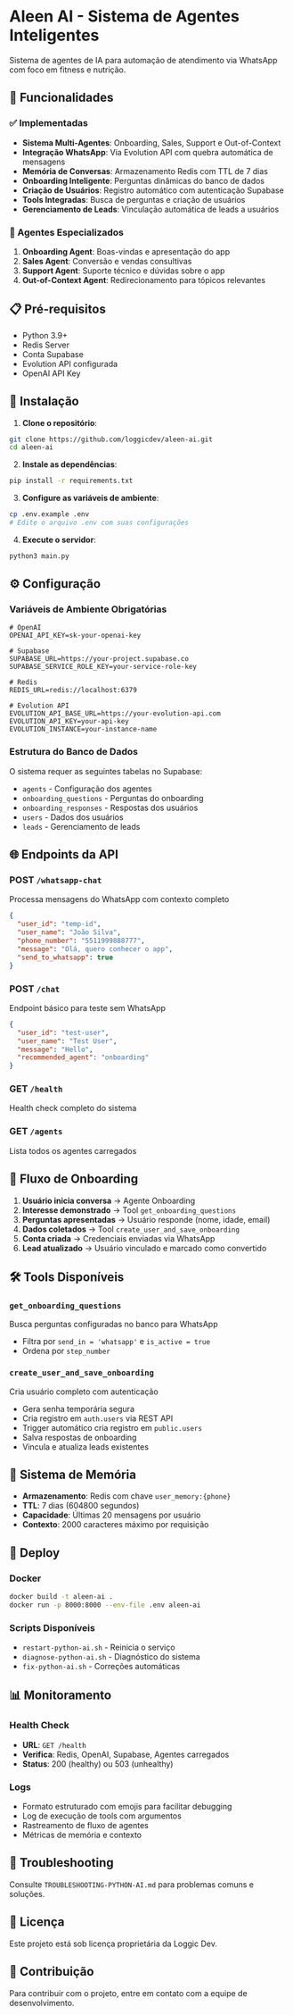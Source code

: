 # Aleen AI - Sistema de Agentes Inteligentes

Sistema de agentes de IA para automação de atendimento via WhatsApp com foco em fitness e nutrição.

## 🚀 Funcionalidades

### ✅ Implementadas
- **Sistema Multi-Agentes**: Onboarding, Sales, Support e Out-of-Context
- **Integração WhatsApp**: Via Evolution API com quebra automática de mensagens
- **Memória de Conversas**: Armazenamento Redis com TTL de 7 dias
- **Onboarding Inteligente**: Perguntas dinâmicas do banco de dados
- **Criação de Usuários**: Registro automático com autenticação Supabase
- **Tools Integradas**: Busca de perguntas e criação de usuários
- **Gerenciamento de Leads**: Vinculação automática de leads a usuários

### 🎯 Agentes Especializados
1. **Onboarding Agent**: Boas-vindas e apresentação do app
2. **Sales Agent**: Conversão e vendas consultivas
3. **Support Agent**: Suporte técnico e dúvidas sobre o app
4. **Out-of-Context Agent**: Redirecionamento para tópicos relevantes

## 📋 Pré-requisitos

- Python 3.9+
- Redis Server
- Conta Supabase
- Evolution API configurada
- OpenAI API Key

## 🔧 Instalação

1. **Clone o repositório**:
```bash
git clone https://github.com/loggicdev/aleen-ai.git
cd aleen-ai
```

2. **Instale as dependências**:
```bash
pip install -r requirements.txt
```

3. **Configure as variáveis de ambiente**:
```bash
cp .env.example .env
# Edite o arquivo .env com suas configurações
```

4. **Execute o servidor**:
```bash
python3 main.py
```

## ⚙️ Configuração

### Variáveis de Ambiente Obrigatórias

```env
# OpenAI
OPENAI_API_KEY=sk-your-openai-key

# Supabase
SUPABASE_URL=https://your-project.supabase.co
SUPABASE_SERVICE_ROLE_KEY=your-service-role-key

# Redis
REDIS_URL=redis://localhost:6379

# Evolution API
EVOLUTION_API_BASE_URL=https://your-evolution-api.com
EVOLUTION_API_KEY=your-api-key
EVOLUTION_INSTANCE=your-instance-name
```

### Estrutura do Banco de Dados

O sistema requer as seguintes tabelas no Supabase:
- `agents` - Configuração dos agentes
- `onboarding_questions` - Perguntas do onboarding
- `onboarding_responses` - Respostas dos usuários
- `users` - Dados dos usuários
- `leads` - Gerenciamento de leads

## 🌐 Endpoints da API

### POST `/whatsapp-chat`
Processa mensagens do WhatsApp com contexto completo
```json
{
  "user_id": "temp-id",
  "user_name": "João Silva", 
  "phone_number": "5511999888777",
  "message": "Olá, quero conhecer o app",
  "send_to_whatsapp": true
}
```

### POST `/chat`
Endpoint básico para teste sem WhatsApp
```json
{
  "user_id": "test-user",
  "user_name": "Test User",
  "message": "Hello",
  "recommended_agent": "onboarding"
}
```

### GET `/health`
Health check completo do sistema

### GET `/agents`
Lista todos os agentes carregados

## 🔄 Fluxo de Onboarding

1. **Usuário inicia conversa** → Agente Onboarding
2. **Interesse demonstrado** → Tool `get_onboarding_questions`
3. **Perguntas apresentadas** → Usuário responde (nome, idade, email)
4. **Dados coletados** → Tool `create_user_and_save_onboarding`
5. **Conta criada** → Credenciais enviadas via WhatsApp
6. **Lead atualizado** → Usuário vinculado e marcado como convertido

## 🛠️ Tools Disponíveis

### `get_onboarding_questions`
Busca perguntas configuradas no banco para WhatsApp
- Filtra por `send_in = 'whatsapp'` e `is_active = true`
- Ordena por `step_number`

### `create_user_and_save_onboarding`
Cria usuário completo com autenticação
- Gera senha temporária segura
- Cria registro em `auth.users` via REST API
- Trigger automático cria registro em `public.users`
- Salva respostas de onboarding
- Vincula e atualiza leads existentes

## 🧠 Sistema de Memória

- **Armazenamento**: Redis com chave `user_memory:{phone}`
- **TTL**: 7 dias (604800 segundos)
- **Capacidade**: Últimas 20 mensagens por usuário
- **Contexto**: 2000 caracteres máximo por requisição

## 🚀 Deploy

### Docker
```bash
docker build -t aleen-ai .
docker run -p 8000:8000 --env-file .env aleen-ai
```

### Scripts Disponíveis
- `restart-python-ai.sh` - Reinicia o serviço
- `diagnose-python-ai.sh` - Diagnóstico do sistema
- `fix-python-ai.sh` - Correções automáticas

## 📊 Monitoramento

### Health Check
- **URL**: `GET /health`
- **Verifica**: Redis, OpenAI, Supabase, Agentes carregados
- **Status**: 200 (healthy) ou 503 (unhealthy)

### Logs
- Formato estruturado com emojis para facilitar debugging
- Log de execução de tools com argumentos
- Rastreamento de fluxo de agentes
- Métricas de memória e contexto

## 🔧 Troubleshooting

Consulte `TROUBLESHOOTING-PYTHON-AI.md` para problemas comuns e soluções.

## 📝 Licença

Este projeto está sob licença proprietária da Loggic Dev.

## 🤝 Contribuição

Para contribuir com o projeto, entre em contato com a equipe de desenvolvimento.

